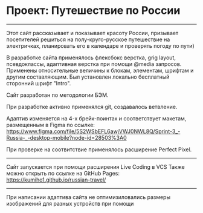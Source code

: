 # Проект: Путешествие по России
___________________________________

Этот сайт рассказывает и показывает красоту России, призывает посетителей решиться на полу-круго-русское путешествие на электричках, планировать его в календаре и проверять погоду по пути)

В разработке сайта применялось флексбокс верстка, grig layout, псевдоклассы, адаптивная верстка при помощи  @media запросов. Применены относительные величины к блокам, элементам, шрифтам и другим составляющим. Был установлен локально бесплатный сторонний шрифт "Intro".

Сайт разработан по методологии БЭМ.

При разработке активно применялся git, создавалось ветвление.

Адаптив изменяется на 4-х брейк-поинтах и соответствует макетам, размещенным в Figma по ссылке: https://www.figma.com/file/5S2WSbEFL6awjVWJ0NWL8Q/Sprint-3_-Russia-_-desktop-mobile?node-id=28503%3A0

При проверке на соотвитствие применялось расширение Perfect Pixel.

___________________________________

Сайт запускается при помощи расширения Live Coding в VCS
Также можно открыть по ссылке на GitHub Pages: https://kumiho1.github.io/russian-travel/

___________________________________

При написании адаптива сайта не оптимизиловались размеры изображений для разных устройств при помощи <picture>






